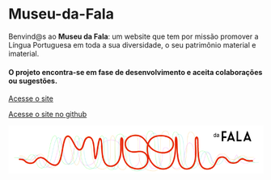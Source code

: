 # Museu-da-Fala
 Benvind@s ao __Museu da Fala__: um website que tem por missão promover a Língua Portuguesa em toda a sua diversidade, o seu patrimônio material e imaterial.
 #### O projeto encontra-se em fase de desenvolvimento e aceita colaborações ou sugestões.

[Acesse o site](https://museudafala.com)

[Acesse o site no github](https://carlos-raposo.github.io/Museu_da_Fala/index.html)

![logo](logo_fala.png)
